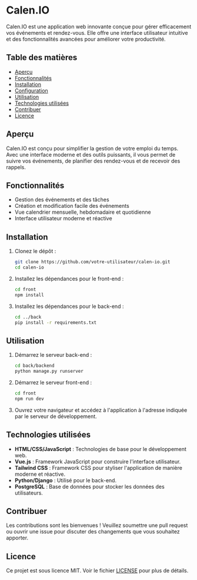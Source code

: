 # Calen.IO

Calen.IO est une application web innovante conçue pour gérer efficacement vos événements et rendez-vous. Elle offre une interface utilisateur intuitive et des fonctionnalités avancées pour améliorer votre productivité.

## Table des matières

- [Aperçu](#aperçu)
- [Fonctionnalités](#fonctionnalités)
- [Installation](#installation)
- [Configuration](#configuration)
- [Utilisation](#utilisation)
- [Technologies utilisées](#technologies-utilisées)
- [Contribuer](#contribuer)
- [Licence](#licence)

## Aperçu

Calen.IO est conçu pour simplifier la gestion de votre emploi du temps. Avec une interface moderne et des outils puissants, il vous permet de suivre vos événements, de planifier des rendez-vous et de recevoir des rappels.

## Fonctionnalités

- Gestion des événements et des tâches
- Création et modification facile des événements
- Vue calendrier mensuelle, hebdomadaire et quotidienne
- Interface utilisateur moderne et réactive

## Installation

1. Clonez le dépôt :

   ```bash
   git clone https://github.com/votre-utilisateur/calen-io.git
   cd calen-io
   ```

2. Installez les dépendances pour le front-end :

   ```bash
   cd front
   npm install
   ```

3. Installez les dépendances pour le back-end :
   ```bash
   cd ../back
   pip install -r requirements.txt
   ```

## Utilisation

1. Démarrez le serveur back-end :

   ```bash
   cd back/backend
   python manage.py runserver
   ```

2. Démarrez le serveur front-end :

   ```bash
   cd front
   npm run dev
   ```

3. Ouvrez votre navigateur et accédez à l'application à l'adresse indiquée par le serveur de développement.

## Technologies utilisées

- **HTML/CSS/JavaScript** : Technologies de base pour le développement web.
- **Vue.js** : Framework JavaScript pour construire l'interface utilisateur.
- **Tailwind CSS** : Framework CSS pour styliser l'application de manière moderne et réactive.
- **Python/Django** : Utilisé pour le back-end.
- **PostgreSQL** : Base de données pour stocker les données des utilisateurs.

## Contribuer

Les contributions sont les bienvenues ! Veuillez soumettre une pull request ou ouvrir une issue pour discuter des changements que vous souhaitez apporter.

## Licence

Ce projet est sous licence MIT. Voir le fichier [LICENSE](LICENSE) pour plus de détails.
